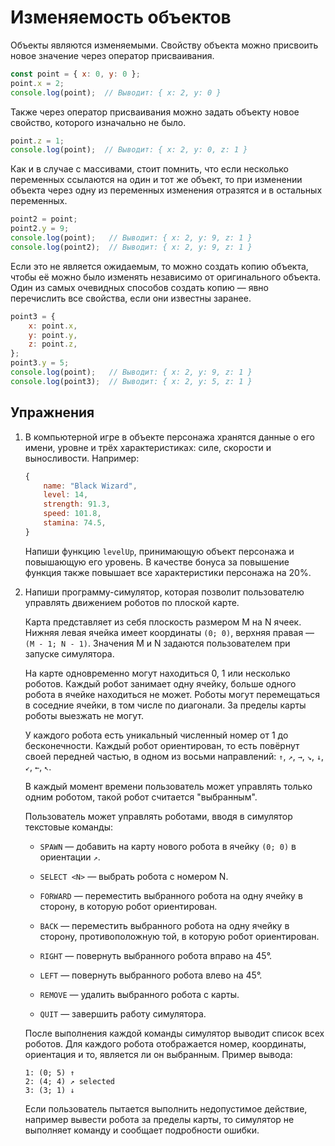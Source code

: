 # Изменяемость объектов

Объекты являются изменяемыми. Свойству объекта можно присвоить новое значение через оператор присваивания.

```js
const point = { x: 0, y: 0 };
point.x = 2;
console.log(point);  // Выводит: { x: 2, y: 0 }
```

Также через оператор присваивания можно задать объекту новое свойство, которого изначально не было.

```js
point.z = 1;
console.log(point);  // Выводит: { x: 2, y: 0, z: 1 }
```

Как и в случае с массивами, стоит помнить, что если несколько переменных ссылаются на один и тот же объект, то при изменении объекта через одну из переменных изменения отразятся и в остальных переменных.

```js
point2 = point;
point2.y = 9;
console.log(point);   // Выводит: { x: 2, y: 9, z: 1 }
console.log(point2);  // Выводит: { x: 2, y: 9, z: 1 }
```

Если это не является ожидаемым, то можно создать копию объекта, чтобы её можно было изменять независимо от оригинального объекта. Один из самых очевидных способов создать копию — явно перечислить все свойства, если они известны заранее.

```js
point3 = {
    x: point.x,
    y: point.y,
    z: point.z,
};
point3.y = 5;
console.log(point);   // Выводит: { x: 2, y: 9, z: 1 }
console.log(point3);  // Выводит: { x: 2, y: 5, z: 1 }
```

## Упражнения

1. В компьютерной игре в объекте персонажа хранятся данные о его имени, уровне и трёх характеристиках: силе, скорости и выносливости. Например:

    ```js
    {
        name: "Black Wizard",
        level: 14,
        strength: 91.3,
        speed: 101.8,
        stamina: 74.5,
    }
    ```

    Напиши функцию `levelUp`, принимающую объект персонажа и повышающую его уровень. В качестве бонуса за повышение функция также повышает все характеристики персонажа на 20%.

1. Напиши программу-симулятор, которая позволит пользователю управлять движением роботов по плоской карте.

    Карта представляет из себя плоскость размером M на N ячеек. Нижняя левая ячейка имеет координаты `(0; 0)`, верхняя правая — `(M - 1; N - 1)`. Значения M и N задаются пользователем при запуске симулятора.

    На карте одновременно могут находиться 0, 1 или несколько роботов. Каждый робот занимает одну ячейку, больше одного робота в ячейке находиться не может. Роботы могут перемещаться в соседние ячейки, в том числе по диагонали. За пределы карты роботы выезжать не могут.

    У каждого робота есть уникальный численный номер от 1 до бесконечности. Каждый робот ориентирован, то есть повёрнут своей передней частью, в одном из восьми направлений: `↑`, `↗`, `→`, `↘`, `↓`, `↙`, `←`, `↖`.

    В каждый момент времени пользователь может управлять только одним роботом, такой робот считается "выбранным".

    Пользователь может управлять роботами, вводя в симулятор текстовые команды:

    - `SPAWN` — добавить на карту нового робота в ячейку `(0; 0)` в ориентации `↗`.

    - `SELECT <N>` — выбрать робота с номером N.

    - `FORWARD` — переместить выбранного робота на одну ячейку в сторону, в которую робот ориентирован.

    - `BACK` — переместить выбранного робота на одну ячейку в сторону, противоположную той, в которую робот ориентирован.

    - `RIGHT` — повернуть выбранного робота вправо на 45°.

    - `LEFT` — повернуть выбранного робота влево на 45°.

    - `REMOVE` — удалить выбранного робота с карты.

    - `QUIT` — завершить работу симулятора.

    После выполнения каждой команды симулятор выводит список всех роботов. Для каждого робота отображается номер, координаты, ориентация и то, является ли он выбранным. Пример вывода:

    ```
    1: (0; 5) ↑
    2: (4; 4) ↗ selected
    3: (3; 1) ↓
    ```

    Если пользователь пытается выполнить недопустимое действие, например вывести робота за пределы карты, то симулятор не выполняет команду и сообщает подробности ошибки.
